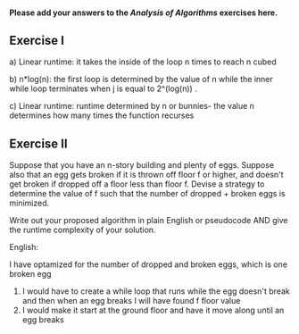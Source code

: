 #### Please add your answers to the ***Analysis of  Algorithms*** exercises here.

## Exercise I

a) Linear runtime: it takes the inside of the loop n times to reach n cubed

b) n*log(n): the first loop is determined by the value of n while the inner while loop terminates when j is equal to 2^(log(n)) .

c) Linear runtime: runtime determined by n or bunnies- the value n determines how many times the function recurses

## Exercise II

Suppose that you have an n-story building and plenty of eggs. Suppose also that an egg gets broken if it is thrown off floor f or higher, and doesn't get broken if dropped off a floor less than floor f. Devise a strategy to determine the value of f such that the number of dropped + broken eggs is minimized.

Write out your proposed algorithm in plain English or pseudocode AND give the runtime complexity of your solution.

English:

I have optamized for the number of dropped and broken eggs, which is one broken egg

1. I would have to create a while loop that runs while the egg doesn't break and then when an egg breaks I will have found f floor value
2. I would make it start at the ground floor and have it move along until an egg breaks


